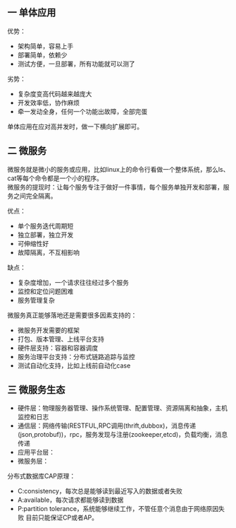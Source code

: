 ## 一 单体应用

优势：
- 架构简单，容易上手
- 部署简单，依赖少
- 测试方便，一旦部署，所有功能就可以测了

劣势：
- 复杂度变高代码越来越庞大
- 开发效率低，协作麻烦
- 牵一发动全身，任何一个功能出故障，全部完蛋

单体应用在应对高并发时，做一下横向扩展即可。  

## 二 微服务

微服务就是微小的服务或应用，比如linux上的命令行看做一个整体系统，那么ls、cat等每个命令都是一个小的程序。  
微服务的提现时：让每个服务专注于做好一件事情，每个服务单独开发和部署，服务之间完全隔离。  

优点：
- 单个服务迭代周期短
- 独立部署，独立开发
- 可伸缩性好
- 故障隔离，不互相影响

缺点：
- 复杂度增加，一个请求往往经过多个服务
- 监控和定位问题困难
- 服务管理复杂

微服务真正能够落地还是需要很多因素支持的：
- 微服务开发需要的框架
- 打包、版本管理、上线平台支持
- 硬件层支持：容器和容器调度
- 服务治理平台支持：分布式链路追踪与监控
- 测试自动化支持，比如上线前自动化case

## 三 微服务生态 

- 硬件层：物理服务器管理、操作系统管理、配置管理、资源隔离和抽象，主机监控和日志
- 通信层：网络传输(RESTFUL,RPC调用(thrift,dubbox)，消息传递(json,protobuf))，rpc，服务发现与注册(zookeeper,etcd)，负载均衡，消息传递
- 应用平台层：
- 微服务层：

分布式数据库CAP原理：
- C:consistency，每次总是能够读到最近写入的数据或者失败
- A:available，每次请求都能够读到数据
- P:partition tolerance，系统能够继续工作，不管任意个消息由于网络原因失败
目前只能保证CP或者AP。

